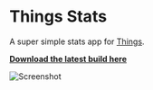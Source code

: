 # Things Stats
 
A super simple stats app for [Things](https://culturedcode.com/things/).

**[Download the latest build here](https://github.com/tschoffelen/things-stats/releases/latest)**
 
![Screenshot](https://lowcdn.com/2x/be5/9f0dbe24d8ee-0002501223/Screen%20Shot%202019-04-20%20at%2021.48.24.png)
